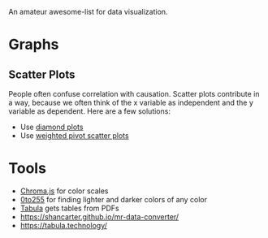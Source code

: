 An amateur awesome-list for data visualization. 

# Graphs

## Scatter Plots

People often confuse correlation with causation. Scatter plots contribute in a way, because we often think of the x variable as independent and the y variable as dependent. Here are a few solutions:

- Use [diamond plots](arvix.org/abs/1809.09328)
- Use [weighted pivot scatter plots](pudding.cool)

# Tools

- [Chroma.js](https://gka.github.io/palettes) for color scales
- [0to255](http://www.0to255.com/) for finding lighter and darker colors of any color
- [Tabula](https://tabula.technology/) gets tables from PDFs
- https://shancarter.github.io/mr-data-converter/
- https://tabula.technology/
